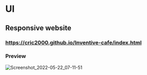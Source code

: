# UI

## Responsive website

### https://cric2000.github.io/Inventive-cafe/index.html

### Preview

![Screenshot_2022-05-22_07-11-51](https://user-images.githubusercontent.com/56411192/169674971-dbceb4d3-5ecf-4ec9-aaa7-1cfee972e501.png)
